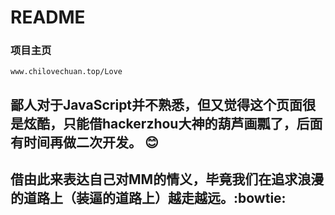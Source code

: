 # README

### 项目主页  
`www.chilovechuan.top/Love`

鄙人对于JavaScript并不熟悉，但又觉得这个页面很是炫酷，只能借hackerzhou大神的葫芦画瓢了，后面有时间再做二次开发。 :blush: 
---
借由此来表达自己对MM的情义，毕竟我们在追求浪漫的道路上（装逼的道路上）越走越远。:bowtie:
---
